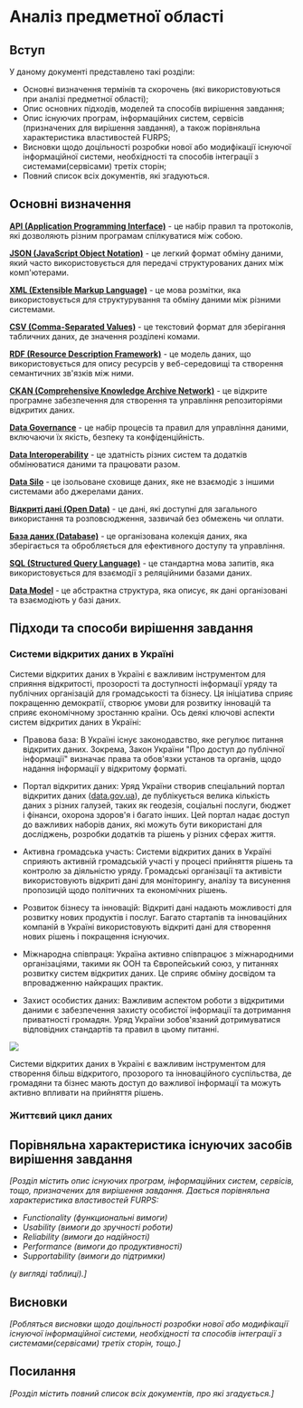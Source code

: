 # Аналіз предметної області

## Вступ

У даному документі представлено такі розділи:

- Основні визначення термінів та скорочень (які використовуються при аналізі предметної області);
- Опис основних підходів, моделей та способів вирішення завдання;
- Опис існуючих програм, інформаційних систем, сервісів (призначених для вирішення завдання), а також порівняльна характеристика властивостей FURPS;
- Висновки щодо доцільності розробки нової або модифікації існуючої інформаційної системи, необхідності та способів інтеграції з системами(сервісами) третіх сторін;
- Повний список всіх документів, які згадуються.

## Основні визначення

[**API (Application Programming Interface)**](https://en.wikipedia.org/wiki/API) - це набір правил та протоколів, які дозволяють різним програмам спілкуватися між собою.

[**JSON (JavaScript Object Notation)**](https://en.wikipedia.org/wiki/JSON) - це легкий формат обміну даними, який часто використовується для передачі структурованих даних між комп'ютерами.

[**XML (Extensible Markup Language)**](https://en.wikipedia.org/wiki/XML) - це мова розмітки, яка використовується для структурування та обміну даними між різними системами.

[**CSV (Comma-Separated Values)**](https://en.wikipedia.org/wiki/Comma-separated_values) - це текстовий формат для зберігання табличних даних, де значення розділені комами. 

[**RDF (Resource Description Framework)**](https://en.wikipedia.org/wiki/Resource_Description_Framework) - це модель даних, що використовується для опису ресурсів у веб-середовищі та створення семантичних зв'язків між ними.

[**CKAN (Comprehensive Knowledge Archive Network)**](https://en.wikipedia.org/wiki/CKAN) - це відкрите програмне забезпечення для створення та управління репозиторіями відкритих даних.

[**Data Governance**](https://en.wikipedia.org/wiki/Data_governance) - це набір процесів та правил для управління даними, включаючи їх якість, безпеку та конфіденційність.

[**Data Interoperability**](https://en.wikipedia.org/wiki/Interoperability) - це здатність різних систем та додатків обмінюватися даними та працювати разом.

[**Data Silo**](https://en.wikipedia.org/wiki/Information_silo) - це ізольоване сховище даних, яке не взаємодіє з іншими системами або джерелами даних.

[**Відкриті дані (Open Data)**](https://en.wikipedia.org/wiki/Open_data) - це дані, які доступні для загального використання та розповсюдження, зазвичай без обмежень чи оплати.

[**База даних (Database)**](https://en.wikipedia.org/wiki/Database) - це організована колекція даних, яка зберігається та обробляється для ефективного доступу та управління.

[**SQL (Structured Query Language)**](https://en.wikipedia.org/wiki/SQL) - це стандартна мова запитів, яка використовується для взаємодії з реляційними базами даних.

[**Data Model**](https://en.wikipedia.org/wiki/Data_model) - це абстрактна структура, яка описує, як дані організовані та взаємодіють у базі даних. 

## Підходи та способи вирішення завдання

### Системи відкритих даних в Україні

Системи відкритих даних в Україні є важливим інструментом для сприяння відкритості, прозорості та доступності інформації уряду та публічних організацій для громадськості та бізнесу. Ця ініціатива сприяє покращенню демократії, створює умови для розвитку інновацій та сприяє економічному зростанню країни. Ось деякі ключові аспекти систем відкритих даних в Україні:

* Правова база: В Україні існує законодавство, яке регулює питання відкритих даних. Зокрема, Закон України "Про доступ до публічної інформації" визначає права та обов'язки установ та органів, щодо надання інформації у відкритому форматі.

* Портал відкритих даних: Уряд України створив спеціальний портал відкритих даних ([data.gov.ua](https://data.gov.ua/)), де публікується велика кількість даних з різних галузей, таких як геодезія, соціальні послуги, бюджет і фінанси, охорона здоров'я і багато інших. Цей портал надає доступ до важливих наборів даних, які можуть бути використані для досліджень, розробки додатків та рішень у різних сферах життя.

* Активна громадська участь: Системи відкритих даних в Україні сприяють активній громадській участі у процесі прийняття рішень та контролю за діяльністю уряду. Громадські організації та активісти використовують відкриті дані для моніторингу, аналізу та висунення пропозицій щодо політичних та економічних рішень.

* Розвиток бізнесу та інновацій: Відкриті дані надають можливості для розвитку нових продуктів і послуг. Багато стартапів та інноваційних компаній в Україні використовують відкриті дані для створення нових рішень і покращення існуючих.

* Міжнародна співпраця: Україна активно співпрацює з міжнародними організаціями, такими як ООН та Європейський союз, у питаннях розвитку систем відкритих даних. Це сприяє обміну досвідом та впровадженню найкращих практик.

* Захист особистих даних: Важливим аспектом роботи з відкритими даними є забезпечення захисту особистої інформації та дотримання приватності громадян. Уряд України зобов'язаний дотримуватися відповідних стандартів та правил в цьому питанні.

![](https://upload.wikimedia.org/wikipedia/commons/b/b1/%D0%A2%D0%B5%D0%BC%D0%B0%D1%82%D0%B8%D0%BA%D0%B0_%D1%81%D0%B5%D1%80%D0%B2%D1%96%D1%81%D1%96%D0%B2_%D0%BD%D0%B0_%D0%BE%D1%81%D0%BD%D0%BE%D0%B2%D1%96_%D0%B2%D1%96%D0%B4%D0%BA%D1%80%D0%B8%D1%82%D0%B8%D1%85_%D0%B4%D0%B0%D0%BD%D0%B8%D1%85.png)

Системи відкритих даних в Україні є важливим інструментом для створення більш відкритого, прозорого та інноваційного суспільства, де громадяни та бізнес мають доступ до важливої інформації та можуть активно впливати на прийняття рішень.

### Життєвий цикл даних



## Порівняльна характеристика існуючих засобів вирішення завдання

*[Розділ містить опис існуючих програм, інформаційних систем, сервісів, тощо, призначених для вирішення 
завдання. Дається порівняльна характеристика властивостей FURPS:*
- *Functionality (функциональні вимоги)*
- *Usability (вимоги до зручності роботи)*
- *Reliability (вимоги до надійності)*
- *Performance (вимоги до продуктивності)*
- *Supportability (вимоги до підтримки)*

 *(у вигляді таблиці).]*

## Висновки

*[Робляться висновки щодо доцільності розробки нової або модифікації існуючої інформаційної системи, необхідності та способів інтеграції з системами(сервісами) третіх сторін, тощо.]*

## Посилання

*[Розділ містить повний список всіх документів, про які згадується.]*
